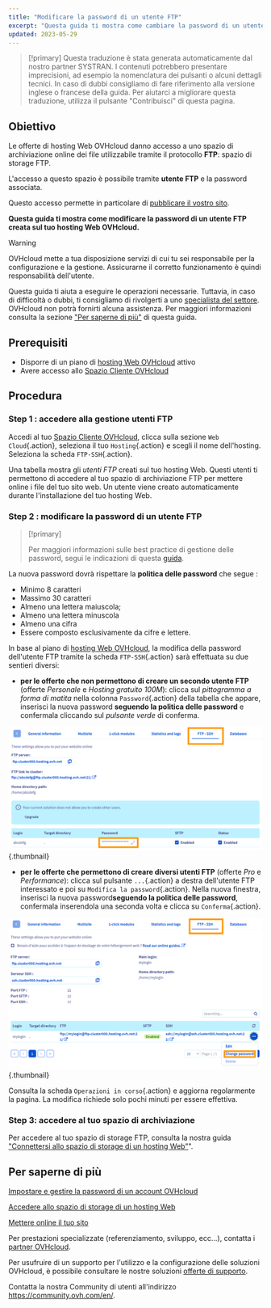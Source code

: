 ```yaml
---
title: "Modificare la password di un utente FTP"
excerpt: "Questa guida ti mostra come cambiare la password di un utente FTP creata sul tuo hosting Web OVHcloud"
updated: 2023-05-29
---
```


> [!primary]
> Questa traduzione è stata generata automaticamente dal nostro partner SYSTRAN. I contenuti potrebbero presentare imprecisioni, ad esempio la nomenclatura dei pulsanti o alcuni dettagli tecnici. In caso di dubbi consigliamo di fare riferimento alla versione inglese o francese della guida. Per aiutarci a migliorare questa traduzione, utilizza il pulsante "Contribuisci" di questa pagina.
>

## Obiettivo

Le offerte di hosting Web OVHcloud danno accesso a uno spazio di archiviazione online dei file utilizzabile tramite il protocollo **FTP**: spazio di storage FTP.

L'accesso a questo spazio è possibile tramite **utente FTP** e la password associata.

Questo accesso permette in particolare di [pubblicare il vostro sito](/pages/web_cloud/web_hosting/hosting_how_to_get_my_website_online).

**Questa guida ti mostra come modificare la password di un utente FTP creata sul tuo hosting Web OVHcloud.**

> [!warning]
>
> OVHcloud mette a tua disposizione servizi di cui tu sei responsabile per la configurazione e la gestione. Assicurarne il corretto funzionamento è quindi responsabilità dell'utente.
>
> Questa guida ti aiuta a eseguire le operazioni necessarie. Tuttavia, in caso di difficoltà o dubbi, ti consigliamo di rivolgerti a uno [specialista del settore](https://partner.ovhcloud.com/fr-ca/directory/). OVHcloud non potrà fornirti alcuna assistenza. Per maggiori informazioni consulta la sezione ["Per saperne di più"](#go-further) di questa guida.
>

## Prerequisiti

- Disporre di un piano di [hosting Web OVHcloud](https://www.ovhcloud.com/it/web-hosting/) attivo
- Avere accesso allo [Spazio Cliente OVHcloud](https://www.ovh.com/auth/?action=gotomanager&from=https://www.ovh.it/&ovhSubsidiary=it)

## Procedura

### Step 1 : accedere alla gestione utenti FTP

Accedi al tuo [Spazio Cliente OVHcloud](https://www.ovh.com/auth/?action=gotomanager&from=https://www.ovh.it/&ovhSubsidiary=it), clicca sulla sezione `Web Cloud`{.action}, seleziona il tuo `Hosting`{.action} e scegli il nome dell'hosting. Seleziona la scheda `FTP-SSH`{.action}.

Una tabella mostra gli *utenti FTP* creati sul tuo hosting Web. Questi utenti ti permettono di accedere al tuo spazio di archiviazione FTP per mettere online i file del tuo sito web. Un utente viene creato automaticamente durante l'installazione del tuo hosting Web.

### Step 2 : modificare la password di un utente FTP

> [!primary]
>
> Per maggiori informazioni sulle best practice di gestione delle password, segui le indicazioni di questa [guida](/pages/account_and_service_management/account_information/manage-ovh-password).
>

La nuova password dovrà rispettare la **politica delle password** che segue :

- Minimo 8 caratteri
- Massimo 30 caratteri
- Almeno una lettera maiuscola;
- Almeno una lettera minuscola
- Almeno una cifra
- Essere composto esclusivamente da cifre e lettere.

In base al piano di [hosting Web OVHcloud](https://www.ovhcloud.com/it/web-hosting/), la modifica della password dell'utente FTP tramite la scheda `FTP-SSH`{.action} sarà effettuata su due sentieri diversi:

- **per le offerte che non permettono di creare un secondo utente FTP** (offerte *Personale* e *Hosting gratuito 100M*): clicca sul *pittogramma a forma di matita* nella colonna `Password`{.action} della tabella che appare, inserisci la nuova password **seguendo la politica delle password** e confermala cliccando sul *pulsante verde* di conferma.

![change-ftp-password-step1-perso](images/change-ftp-password-step1-perso.png){.thumbnail}

- **per le offerte che permettono di creare diversi utenti FTP** (offerte *Pro* e *Performance*): clicca sul pulsante `...`{.action} a destra dell'utente FTP interessato e poi su `Modifica la password`{.action}. Nella nuova finestra, inserisci la nuova password**seguendo la politica delle password**, confermala inserendola una seconda volta e clicca su `Conferma`{.action}.

![change-ftp-password-step1-pro](images/change-ftp-password-step1-pro.png){.thumbnail}

Consulta la scheda `Operazioni in corso`{.action} e aggiorna regolarmente la pagina. La modifica richiede solo pochi minuti per essere effettiva.

### Step 3: accedere al tuo spazio di archiviazione

Per accedere al tuo spazio di storage FTP, consulta la nostra guida ["Connettersi allo spazio di storage di un hosting Web"](/pages/web_cloud/web_hosting/ftp_connection)".

## Per saperne di più <a name="go-further"></a>

[Impostare e gestire la password di un account OVHcloud](/pages/account_and_service_management/account_information/manage-ovh-password)

[Accedere allo spazio di storage di un hosting Web](/pages/web_cloud/web_hosting/ftp_connection)

[Mettere online il tuo sito](/pages/web_cloud/web_hosting/hosting_how_to_get_my_website_online)

Per prestazioni specializzate (referenziamento, sviluppo, ecc...), contatta i [partner OVHcloud](https://partner.ovhcloud.com/it/directory/).

Per usufruire di un supporto per l'utilizzo e la configurazione delle soluzioni OVHcloud, è possibile consultare le nostre soluzioni [offerte di supporto](https://www.ovhcloud.com/it/support-levels/).

Contatta la nostra Community di utenti all'indirizzo <https://community.ovh.com/en/>.
